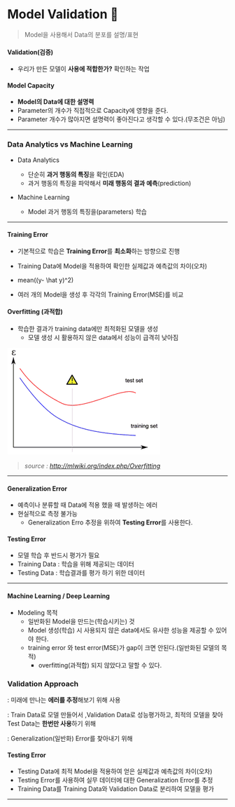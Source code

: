 # Model Validation :100:

> Model을 사용해서 Data의 분포를 설명/표현

#### Validation(검증)

* 우리가 만든 모델이 **사용에 적합한가?** 확인하는 작업



#### Model Capacity

* **Model의 Data에 대한 설명력**
* Parameter의 개수가 직접적으로 Capacity에 영향을 준다.
* Parameter 개수가 많아지면 설명력이 좋아진다고 생각할 수 있다.(무조건은 아님)

---

### Data Analytics vs Machine Learning

* Data Analytics
  * 단순히 **과거 행동의 특징**을 확인(EDA)
  * 과거 행동의 특징을 파악해서 **미래 행동의 결과 예측**(prediction)



* Machine Learning
  * Model 과거 행동의 특징을(parameters) 학습

---

#### Training Error

* 기본적으로 학습은 **Training Error**를 **최소화**하는 방향으로 진행

* Training Data에 Model을 적용하여 확인한 실제값과 예측값의 차이(오차)

* mean((y- \hat y)^2)
  

* 여러 개의 Model을 생성 후 각각의 Training Error(MSE)를 비교



#### Overfitting (과적합)

* 학습한 결과가 training data에만 최적화된 모델을 생성
  * 모델 생성 시 활용하지 않은 data에서 성능이 급격히 낮아짐

![](https://raw.githubusercontent.com/alexeygrigorev/wiki-figures/master/crs/ds/overfitting.png)

> *source : http://mlwiki.org/index.php/Overfitting*

---

#### Generalization Error

* 예측이나 분류할 때 Data에 적용 했을 때 발생하는 에러
* 현실적으로 측정 불가능
  * Generalization Erro 추정을 위하여 **Testing Error**를 사용한다.



#### Testing Error

* 모델 학습 후 반드시 평가가 필요
* Training Data : 학습을 위해 제공되는 데이터
* Testing Data : 학습결과를 평가 하기 위한 데이터

---

#### Machine Learning / Deep Learning

* Modeling 목적
  * 일반화된 Model을 만드는(학습시키는) 것
  * Model 생성(학습) 시 사용되지 않은 data에서도 유사한 성능을 제공할 수 있어야 한다.
  * training error 와 test error(MSE)가 gap이 크면 안된다.(일반화된 모델의 목적)
    * overfitting(과적합) 되지 않았다고 말할 수 있다.

### Validation Approach

: 미래에 만나는 **에러를 추정**해보기 위해 사용

: Train Data로 모델 만들어서 ,Validation Data로 성능평가하고, 최적의 모델을 찾아 Test Data는 **한번만 사용**하기 위해

: Generalization(일반화) Error를 찾아내기 위해



#### Testing Error

* Testing Data에 최적 Model을 적용하여 얻은 실제값과 예측값의 차이(오차)
* Testing Error를 사용하여 실무 데이터에 대한 Generalization Error를 추정
* Training Data를 Training Data와 Validation Data로 분리하여 모델을 평가

---

